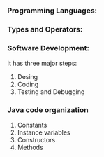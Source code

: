 ### Programming Languages: 
### Types and Operators:
### Software Development:
It has three major steps:
1. Desing
2. Coding
3. Testing and Debugging
### Java code organization
1. Constants
2. Instance variables
3. Constructors
4. Methods

